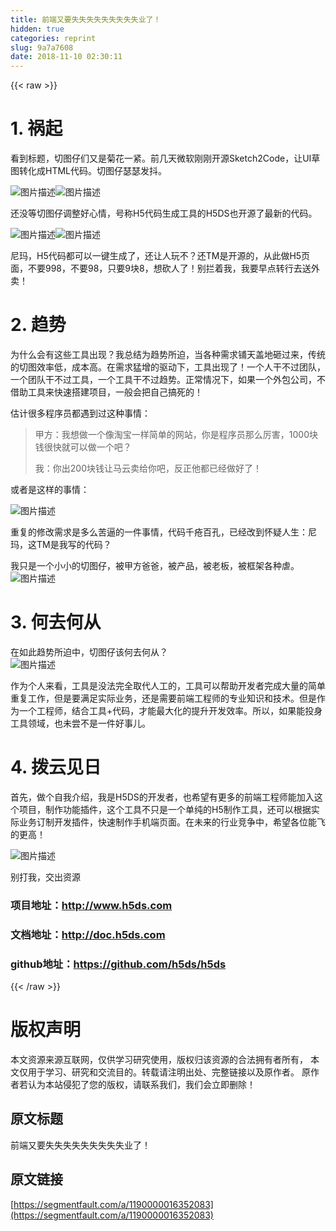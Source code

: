 ```yaml
---
title: 前端又要失失失失失失失失失业了！
hidden: true
categories: reprint
slug: 9a7a7608
date: 2018-11-10 02:30:11
---
```


{{< raw >}}
<h1 id="articleHeader0">1. &#x7978;&#x8D77;</h1><p>&#x770B;&#x5230;&#x6807;&#x9898;&#xFF0C;&#x5207;&#x56FE;&#x4ED4;&#x4EEC;&#x53C8;&#x662F;&#x83CA;&#x82B1;&#x4E00;&#x7D27;&#x3002;&#x524D;&#x51E0;&#x5929;&#x5FAE;&#x8F6F;&#x521A;&#x521A;&#x5F00;&#x6E90;Sketch2Code&#xFF0C;&#x8BA9;UI&#x8349;&#x56FE;&#x8F6C;&#x5316;&#x6210;HTML&#x4EE3;&#x7801;&#x3002;&#x5207;&#x56FE;&#x4ED4;&#x745F;&#x745F;&#x53D1;&#x6296;&#x3002;</p><p><span class="img-wrap"><img data-src="/img/bVbgLyy?w=580&amp;h=326" src="https://static.alili.tech/img/bVbgLyy?w=580&amp;h=326" alt="&#x56FE;&#x7247;&#x63CF;&#x8FF0;" title="&#x56FE;&#x7247;&#x63CF;&#x8FF0;" style="cursor:pointer;display:inline"></span><span class="img-wrap"><img data-src="/img/bVbgLwr?w=240&amp;h=240" src="https://static.alili.tech/img/bVbgLwr?w=240&amp;h=240" alt="&#x56FE;&#x7247;&#x63CF;&#x8FF0;" title="&#x56FE;&#x7247;&#x63CF;&#x8FF0;" style="cursor:pointer;display:inline"></span></p><p>&#x8FD8;&#x6CA1;&#x7B49;&#x5207;&#x56FE;&#x4ED4;&#x8C03;&#x6574;&#x597D;&#x5FC3;&#x60C5;&#xFF0C;&#x53F7;&#x79F0;H5&#x4EE3;&#x7801;&#x751F;&#x6210;&#x5DE5;&#x5177;&#x7684;H5DS&#x4E5F;&#x5F00;&#x6E90;&#x4E86;&#x6700;&#x65B0;&#x7684;&#x4EE3;&#x7801;&#x3002;</p><p><span class="img-wrap"><img data-src="/img/bVbgLDR?w=1283&amp;h=690" src="https://static.alili.tech/img/bVbgLDR?w=1283&amp;h=690" alt="&#x56FE;&#x7247;&#x63CF;&#x8FF0;" title="&#x56FE;&#x7247;&#x63CF;&#x8FF0;" style="cursor:pointer;display:inline"></span><span class="img-wrap"><img data-src="/img/bVbgLEW?w=113&amp;h=129" src="https://static.alili.tech/img/bVbgLEW?w=113&amp;h=129" alt="&#x56FE;&#x7247;&#x63CF;&#x8FF0;" title="&#x56FE;&#x7247;&#x63CF;&#x8FF0;" style="cursor:pointer;display:inline"></span></p><p>&#x5C3C;&#x739B;&#xFF0C;H5&#x4EE3;&#x7801;&#x90FD;&#x53EF;&#x4EE5;&#x4E00;&#x952E;&#x751F;&#x6210;&#x4E86;&#xFF0C;&#x8FD8;&#x8BA9;&#x4EBA;&#x73A9;&#x4E0D;&#xFF1F;&#x8FD8;TM&#x662F;&#x5F00;&#x6E90;&#x7684;&#xFF0C;&#x4ECE;&#x6B64;&#x505A;H5&#x9875;&#x9762;&#xFF0C;&#x4E0D;&#x8981;998&#xFF0C;&#x4E0D;&#x8981;98&#xFF0C;&#x53EA;&#x8981;9&#x5757;8&#xFF0C;&#x60F3;&#x780D;&#x4EBA;&#x4E86;&#xFF01;&#x522B;&#x62E6;&#x7740;&#x6211;&#xFF0C;&#x6211;&#x8981;&#x65E9;&#x70B9;&#x8F6C;&#x884C;&#x53BB;&#x9001;&#x5916;&#x5356;&#xFF01;</p><h1 id="articleHeader1">2. &#x8D8B;&#x52BF;</h1><p>&#x4E3A;&#x4EC0;&#x4E48;&#x4F1A;&#x6709;&#x8FD9;&#x4E9B;&#x5DE5;&#x5177;&#x51FA;&#x73B0;&#xFF1F;&#x6211;&#x603B;&#x7ED3;&#x4E3A;&#x8D8B;&#x52BF;&#x6240;&#x8FEB;&#xFF0C;&#x5F53;&#x5404;&#x79CD;&#x9700;&#x6C42;&#x94FA;&#x5929;&#x76D6;&#x5730;&#x7838;&#x8FC7;&#x6765;&#xFF0C;&#x4F20;&#x7EDF;&#x7684;&#x5207;&#x56FE;&#x6548;&#x7387;&#x4F4E;&#xFF0C;&#x6210;&#x672C;&#x9AD8;&#x3002;&#x5728;&#x9700;&#x6C42;&#x731B;&#x589E;&#x7684;&#x9A71;&#x52A8;&#x4E0B;&#xFF0C;&#x5DE5;&#x5177;&#x51FA;&#x73B0;&#x4E86;&#xFF01;&#x4E00;&#x4E2A;&#x4EBA;&#x5E72;&#x4E0D;&#x8FC7;&#x56E2;&#x961F;&#xFF0C;&#x4E00;&#x4E2A;&#x56E2;&#x961F;&#x5E72;&#x4E0D;&#x8FC7;&#x5DE5;&#x5177;&#xFF0C;&#x4E00;&#x4E2A;&#x5DE5;&#x5177;&#x5E72;&#x4E0D;&#x8FC7;&#x8D8B;&#x52BF;&#x3002;&#x6B63;&#x5E38;&#x60C5;&#x51B5;&#x4E0B;&#xFF0C;&#x5982;&#x679C;&#x4E00;&#x4E2A;&#x5916;&#x5305;&#x516C;&#x53F8;&#xFF0C;&#x4E0D;&#x501F;&#x52A9;&#x5DE5;&#x5177;&#x6765;&#x5FEB;&#x901F;&#x642D;&#x5EFA;&#x9879;&#x76EE;&#xFF0C;&#x4E00;&#x822C;&#x4F1A;&#x628A;&#x81EA;&#x5DF1;&#x641E;&#x6B7B;&#x7684;&#xFF01;</p><p>&#x4F30;&#x8BA1;&#x5F88;&#x591A;&#x7A0B;&#x5E8F;&#x5458;&#x90FD;&#x9047;&#x5230;&#x8FC7;&#x8FD9;&#x79CD;&#x4E8B;&#x60C5;&#xFF1A;</p><blockquote>&#x7532;&#x65B9;&#xFF1A;&#x6211;&#x60F3;&#x505A;&#x4E00;&#x4E2A;&#x50CF;&#x6DD8;&#x5B9D;&#x4E00;&#x6837;&#x7B80;&#x5355;&#x7684;&#x7F51;&#x7AD9;&#xFF0C;&#x4F60;&#x662F;&#x7A0B;&#x5E8F;&#x5458;&#x90A3;&#x4E48;&#x5389;&#x5BB3;&#xFF0C;1000&#x5757;&#x94B1;&#x5F88;&#x5FEB;&#x5C31;&#x53EF;&#x4EE5;&#x505A;&#x4E00;&#x4E2A;&#x5427;&#xFF1F;<p>&#x6211;&#xFF1A;&#x4F60;&#x51FA;200&#x5757;&#x94B1;&#x8BA9;&#x9A6C;&#x4E91;&#x5356;&#x7ED9;&#x4F60;&#x5427;&#xFF0C;&#x53CD;&#x6B63;&#x4ED6;&#x90FD;&#x5DF2;&#x7ECF;&#x505A;&#x597D;&#x4E86;&#xFF01;</p></blockquote><p>&#x6216;&#x8005;&#x662F;&#x8FD9;&#x6837;&#x7684;&#x4E8B;&#x60C5;&#xFF1A;</p><p><span class="img-wrap"><img data-src="/img/bVbgLH9?w=440&amp;h=290" src="https://static.alili.tech/img/bVbgLH9?w=440&amp;h=290" alt="&#x56FE;&#x7247;&#x63CF;&#x8FF0;" title="&#x56FE;&#x7247;&#x63CF;&#x8FF0;" style="cursor:pointer;display:inline"></span></p><p>&#x91CD;&#x590D;&#x7684;&#x4FEE;&#x6539;&#x9700;&#x6C42;&#x662F;&#x591A;&#x4E48;&#x82E6;&#x903C;&#x7684;&#x4E00;&#x4EF6;&#x4E8B;&#x60C5;&#xFF0C;&#x4EE3;&#x7801;&#x5343;&#x75AE;&#x767E;&#x5B54;&#xFF0C;&#x5DF2;&#x7ECF;&#x6539;&#x5230;&#x6000;&#x7591;&#x4EBA;&#x751F;&#xFF1A;&#x5C3C;&#x739B;&#xFF0C;&#x8FD9;TM&#x662F;&#x6211;&#x5199;&#x7684;&#x4EE3;&#x7801;&#xFF1F;</p><p>&#x6211;&#x53EA;&#x662F;&#x4E00;&#x4E2A;&#x5C0F;&#x5C0F;&#x7684;&#x5207;&#x56FE;&#x4ED4;&#xFF0C;&#x88AB;&#x7532;&#x65B9;&#x7238;&#x7238;&#xFF0C;&#x88AB;&#x4EA7;&#x54C1;&#xFF0C;&#x88AB;&#x8001;&#x677F;&#xFF0C;&#x88AB;&#x6846;&#x67B6;&#x5404;&#x79CD;&#x8650;&#x3002;<br><span class="img-wrap"><img data-src="/img/bVbgLON?w=400&amp;h=426" src="https://static.alili.tech/img/bVbgLON?w=400&amp;h=426" alt="&#x56FE;&#x7247;&#x63CF;&#x8FF0;" title="&#x56FE;&#x7247;&#x63CF;&#x8FF0;" style="cursor:pointer;display:inline"></span></p><h1 id="articleHeader2">3. &#x4F55;&#x53BB;&#x4F55;&#x4ECE;</h1><p>&#x5728;&#x5982;&#x6B64;&#x8D8B;&#x52BF;&#x6240;&#x8FEB;&#x4E2D;&#xFF0C;&#x5207;&#x56FE;&#x4ED4;&#x8BE5;&#x4F55;&#x53BB;&#x4F55;&#x4ECE;&#xFF1F;<br><span class="img-wrap"><img data-src="/img/bVbgLPP?w=283&amp;h=231" src="https://static.alili.tech/img/bVbgLPP?w=283&amp;h=231" alt="&#x56FE;&#x7247;&#x63CF;&#x8FF0;" title="&#x56FE;&#x7247;&#x63CF;&#x8FF0;" style="cursor:pointer"></span></p><p>&#x4F5C;&#x4E3A;&#x4E2A;&#x4EBA;&#x6765;&#x770B;&#xFF0C;&#x5DE5;&#x5177;&#x662F;&#x6CA1;&#x6CD5;&#x5B8C;&#x5168;&#x53D6;&#x4EE3;&#x4EBA;&#x5DE5;&#x7684;&#xFF0C;&#x5DE5;&#x5177;&#x53EF;&#x4EE5;&#x5E2E;&#x52A9;&#x5F00;&#x53D1;&#x8005;&#x5B8C;&#x6210;&#x5927;&#x91CF;&#x7684;&#x7B80;&#x5355;&#x91CD;&#x590D;&#x5DE5;&#x4F5C;&#xFF0C;&#x4F46;&#x662F;&#x8981;&#x6EE1;&#x8DB3;&#x5B9E;&#x9645;&#x4E1A;&#x52A1;&#xFF0C;&#x8FD8;&#x662F;&#x9700;&#x8981;&#x524D;&#x7AEF;&#x5DE5;&#x7A0B;&#x5E08;&#x7684;&#x4E13;&#x4E1A;&#x77E5;&#x8BC6;&#x548C;&#x6280;&#x672F;&#x3002;&#x4F46;&#x662F;&#x4F5C;&#x4E3A;&#x4E00;&#x4E2A;&#x5DE5;&#x7A0B;&#x5E08;&#xFF0C;&#x7ED3;&#x5408;&#x5DE5;&#x5177;+&#x4EE3;&#x7801;&#xFF0C;&#x624D;&#x80FD;&#x6700;&#x5927;&#x5316;&#x7684;&#x63D0;&#x5347;&#x5F00;&#x53D1;&#x6548;&#x7387;&#x3002;&#x6240;&#x4EE5;&#xFF0C;&#x5982;&#x679C;&#x80FD;&#x6295;&#x8EAB;&#x5DE5;&#x5177;&#x9886;&#x57DF;&#xFF0C;&#x4E5F;&#x672A;&#x5C1D;&#x4E0D;&#x662F;&#x4E00;&#x4EF6;&#x597D;&#x4E8B;&#x513F;&#x3002;</p><h1 id="articleHeader3">4. &#x62E8;&#x4E91;&#x89C1;&#x65E5;</h1><p>&#x9996;&#x5148;&#xFF0C;&#x505A;&#x4E2A;&#x81EA;&#x6211;&#x4ECB;&#x7ECD;&#xFF0C;&#x6211;&#x662F;H5DS&#x7684;&#x5F00;&#x53D1;&#x8005;&#xFF0C;&#x4E5F;&#x5E0C;&#x671B;&#x6709;&#x66F4;&#x591A;&#x7684;&#x524D;&#x7AEF;&#x5DE5;&#x7A0B;&#x5E08;&#x80FD;&#x52A0;&#x5165;&#x8FD9;&#x4E2A;&#x9879;&#x76EE;&#xFF0C;&#x5236;&#x4F5C;&#x529F;&#x80FD;&#x63D2;&#x4EF6;&#xFF0C;&#x8FD9;&#x4E2A;&#x5DE5;&#x5177;&#x4E0D;&#x53EA;&#x662F;&#x4E00;&#x4E2A;&#x5355;&#x7EAF;&#x7684;H5&#x5236;&#x4F5C;&#x5DE5;&#x5177;&#xFF0C;&#x8FD8;&#x53EF;&#x4EE5;&#x6839;&#x636E;&#x5B9E;&#x9645;&#x4E1A;&#x52A1;&#x8BA2;&#x5236;&#x5F00;&#x53D1;&#x63D2;&#x4EF6;&#xFF0C;&#x5FEB;&#x901F;&#x5236;&#x4F5C;&#x624B;&#x673A;&#x7AEF;&#x9875;&#x9762;&#x3002;&#x5728;&#x672A;&#x6765;&#x7684;&#x884C;&#x4E1A;&#x7ADE;&#x4E89;&#x4E2D;&#xFF0C;&#x5E0C;&#x671B;&#x5404;&#x4F4D;&#x80FD;&#x98DE;&#x7684;&#x66F4;&#x9AD8;&#xFF01;</p><p><span class="img-wrap"><img data-src="/img/bVbgL4o?w=542&amp;h=300" src="https://static.alili.tech/img/bVbgL4o?w=542&amp;h=300" alt="&#x56FE;&#x7247;&#x63CF;&#x8FF0;" title="&#x56FE;&#x7247;&#x63CF;&#x8FF0;" style="cursor:pointer"></span></p><p>&#x522B;&#x6253;&#x6211;&#xFF0C;&#x4EA4;&#x51FA;&#x8D44;&#x6E90;</p><h3 id="articleHeader4">&#x9879;&#x76EE;&#x5730;&#x5740;&#xFF1A;<a href="http://www.h5ds.com" rel="nofollow noreferrer" target="_blank">http://www.h5ds.com</a></h3><h3 id="articleHeader5">&#x6587;&#x6863;&#x5730;&#x5740;&#xFF1A;<a href="http://doc.h5ds.com" rel="nofollow noreferrer" target="_blank">http://doc.h5ds.com</a></h3><h3 id="articleHeader6">github&#x5730;&#x5740;&#xFF1A;<a href="https://github.com/h5ds/h5ds" rel="nofollow noreferrer" target="_blank">https://github.com/h5ds/h5ds</a></h3>
{{< /raw >}}

# 版权声明
本文资源来源互联网，仅供学习研究使用，版权归该资源的合法拥有者所有，
本文仅用于学习、研究和交流目的。转载请注明出处、完整链接以及原作者。
原作者若认为本站侵犯了您的版权，请联系我们，我们会立即删除！

## 原文标题
前端又要失失失失失失失失失业了！

## 原文链接
[https://segmentfault.com/a/1190000016352083](https://segmentfault.com/a/1190000016352083)

